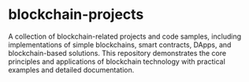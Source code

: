 # blockchain-projects
A collection of blockchain-related projects and code samples, including implementations of simple blockchains, smart contracts, DApps, and blockchain-based solutions. This repository demonstrates the core principles and applications of blockchain technology with practical examples and detailed documentation.
